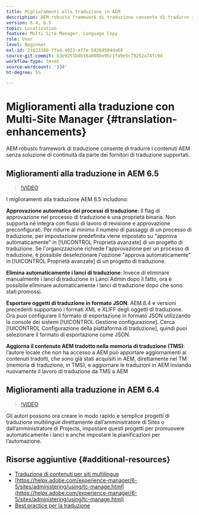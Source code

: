 ```yaml
---
title: Miglioramenti alla traduzione in AEM
description: AEM robusto framework di traduzione consente di tradurre i contenuti AEM senza soluzione di continuità da parte dei fornitori di traduzione supportati. Scopri gli ultimi miglioramenti.
version: 6.4, 6.5
topic: Localization
feature: Multi Site Manager, Language Copy
role: User
level: Beginner
exl-id: 21633308-ffe4-4023-affe-59269504da69
source-git-commit: b3e9251bdb18a008be95c1fa9e5c79252a74fc98
workflow-type: tm+mt
source-wordcount: '334'
ht-degree: 5%

---
```


# Miglioramenti alla traduzione con Multi-Site Manager {#translation-enhancements}

AEM robusto framework di traduzione consente di tradurre i contenuti AEM senza soluzione di continuità da parte dei fornitori di traduzione supportati.

## Miglioramenti alla traduzione in AEM 6.5

>[!VIDEO](https://video.tv.adobe.com/v/27405?quality=12&learn=on)

I miglioramenti alla traduzione AEM 6.5 includono:

**Approvazione automatica dei processi di traduzione**: Il flag di approvazione nel processo di traduzione è una proprietà binaria. Non supporta né integra con flussi di lavoro di revisione e approvazione preconfigurati. Per ridurre al minimo il numero di passaggi di un processo di traduzione, per impostazione predefinita viene impostato su &quot;approva automaticamente&quot; in [!UICONTROL Proprietà avanzate] di un progetto di traduzione. Se l&#39;organizzazione richiede l&#39;approvazione per un processo di traduzione, è possibile deselezionare l&#39;opzione &quot;approva automaticamente&quot; in [!UICONTROL Proprietà avanzate] di un progetto di traduzione.

**Elimina automaticamente i lanci di traduzione**: Invece di eliminare manualmente i lanci di traduzione in Lanci Admin dopo il fatto, ora è possibile eliminare automaticamente i lanci di traduzione dopo che sono stati promossi.

**Esportare oggetti di traduzione in formato JSON**: AEM 6.4 e versioni precedenti supportano i formati XML e XLIFF degli oggetti di traduzione. Ora puoi configurare il formato di esportazione in formato JSON utilizzando la console dei sistemi [!UICONTROL Gestione configurazione]. Cerca [!UICONTROL Configurazione della piattaforma di traduzione], quindi puoi selezionare il formato di esportazione come JSON.

**Aggiorna il contenuto AEM tradotto nella memoria di traduzione (TMS)**: l’autore locale che non ha accesso a AEM può apportare aggiornamenti ai contenuti tradotti, che sono già stati acquisiti in AEM, direttamente nel TM (memoria di traduzione, in TMS), e aggiornare le traduzioni in AEM inviando nuovamente il lavoro di traduzione da TMS a AEM

## Miglioramenti alla traduzione in AEM 6.4

>[!VIDEO](https://video.tv.adobe.com/v/21309?quality=12&learn=on)

Gli autori possono ora creare in modo rapido e semplice progetti di traduzione multilingue direttamente dall’amministratore di Sites o dall’amministratore di Projects, impostare questi progetti per promuovere automaticamente i lanci e anche impostare le pianificazioni per l’automazione.

## Risorse aggiuntive {#additional-resources}

* [Traduzione di contenuti per siti multilingue](https://helpx.adobe.com/it/experience-manager/6-5/sites/administering/using/translation.html)
* [https://helpx.adobe.com/experience-manager/6-5/sites/administering/using/tc-manage.html](https://helpx.adobe.com/experience-manager/6-5/sites/administering/using/tc-manage.html)
* [Best practice per la traduzione](https://helpx.adobe.com/experience-manager/6-5/sites/administering/using/tc-bp.html)
